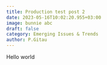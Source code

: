 ```yaml
---
title: Production test post 2
date: 2023-05-16T10:02:20.955+03:00
image: bunnie abc
draft: false
category: Emerging Issues & Trends
author: P.Gitau
---
```

Hello world
